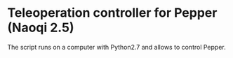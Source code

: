 # Teleoperation controller for Pepper (Naoqi 2.5)
The script runs on a computer with Python2.7 and allows to control Pepper.

